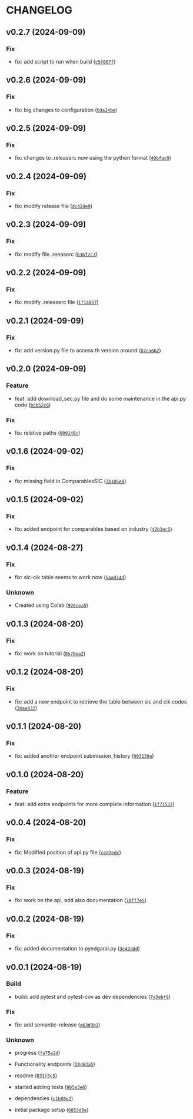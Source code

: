 # CHANGELOG

## v0.2.7 (2024-09-09)

### Fix

* fix: add script to run when build ([`c5f007f`](https://github.com/jfimbett/pyedgarai/commit/c5f007fae1f38218ce6cd235f0e642ae2b35ecea))

## v0.2.6 (2024-09-09)

### Fix

* fix: big changes to configuration ([`6da24be`](https://github.com/jfimbett/pyedgarai/commit/6da24beea34433767af6380f5dec43ddd0ea9e59))

## v0.2.5 (2024-09-09)

### Fix

* fix: changes to .releaserc now using the python format ([`49bfac9`](https://github.com/jfimbett/pyedgarai/commit/49bfac966859db91f250c66682712d6fe898bfb6))

## v0.2.4 (2024-09-09)

### Fix

* fix: modify release file ([`dc42de9`](https://github.com/jfimbett/pyedgarai/commit/dc42de924d7a1fccfedbac4bc7e21aafcd2cfd35))

## v0.2.3 (2024-09-09)

### Fix

* fix: modify file .reeaserc ([`b36f2c3`](https://github.com/jfimbett/pyedgarai/commit/b36f2c3c9d861ee69838e3ff6baca0076e197b95))

## v0.2.2 (2024-09-09)

### Fix

* fix: modify .releaserc file ([`1f14857`](https://github.com/jfimbett/pyedgarai/commit/1f1485726bac506c6f52b4b807ae54fca2cd0279))

## v0.2.1 (2024-09-09)

### Fix

* fix: add version.py file to access th version around ([`87ca6b2`](https://github.com/jfimbett/pyedgarai/commit/87ca6b2310ae1e4dad3667c37f0f12a52431bdb2))

## v0.2.0 (2024-09-09)

### Feature

* feat: add download_sec.py file and do some maintenance in the api.py code ([`bcb52c6`](https://github.com/jfimbett/pyedgarai/commit/bcb52c609609f4e03dffe8326df8c7dbaeb634dc))

### Fix

* fix: relative paths ([`909140c`](https://github.com/jfimbett/pyedgarai/commit/909140c48a4c205fa9024f64c62dcf6eed7bcf34))

## v0.1.6 (2024-09-02)

### Fix

* fix: missing field in ComparablesSIC ([`7b105e8`](https://github.com/jfimbett/pyedgarai/commit/7b105e89ac2ec0f6e391817554a7c5472b43cc55))

## v0.1.5 (2024-09-02)

### Fix

* fix: added endpoint for comparables based on industry ([`42b3ec5`](https://github.com/jfimbett/pyedgarai/commit/42b3ec590011069a2836c4bf3256af15226120aa))

## v0.1.4 (2024-08-27)

### Fix

* fix: sic-cik table seems to work now ([`5aad14d`](https://github.com/jfimbett/pyedgarai/commit/5aad14de2bf84844b4288abbcfa812c1f6bce4db))

### Unknown

* Created using Colab ([`926cea5`](https://github.com/jfimbett/pyedgarai/commit/926cea5e6216852c468e19e9dddfa254d4fe0c42))

## v0.1.3 (2024-08-20)

### Fix

* fix: work on tutorial ([`8b78ea2`](https://github.com/jfimbett/pyedgarai/commit/8b78ea27c43384effe50f1a222aefc13be7922c1))

## v0.1.2 (2024-08-20)

### Fix

* fix: add a new endpoint to retrieve the table between sic and cik codes ([`34ae432`](https://github.com/jfimbett/pyedgarai/commit/34ae43287cb9b75feb4e1698d8fa93f72b47291d))

## v0.1.1 (2024-08-20)

### Fix

* fix: added another endpoint submission_history ([`993139a`](https://github.com/jfimbett/pyedgarai/commit/993139afeb35d161532a3a4cf9abae8258493a00))

## v0.1.0 (2024-08-20)

### Feature

* feat: add extra endpoints for more complete information ([`1f71537`](https://github.com/jfimbett/pyedgarai/commit/1f71537c14ec778c7a0657d7efdd8575e52ea53f))

## v0.0.4 (2024-08-20)

### Fix

* fix: Modified position of api.py file ([`ced7edc`](https://github.com/jfimbett/pyedgarai/commit/ced7edc287506c3e813312b30c35ee147041e556))

## v0.0.3 (2024-08-19)

### Fix

* fix: work on the api, add also documentation ([`70ff7e5`](https://github.com/jfimbett/pyedgarai/commit/70ff7e5e2bdb87ae6b444b179f3ac1d6ba616ce8))

## v0.0.2 (2024-08-19)

### Fix

* fix: added documentation to pyedgarai.py ([`3c42ddd`](https://github.com/jfimbett/pyedgarai/commit/3c42dddc97eee39e050d5b36152a291aaf1c0482))

## v0.0.1 (2024-08-19)

### Build

* build: add pytest and pytest-cov as dev dependencies ([`7a3ebf9`](https://github.com/jfimbett/pyedgarai/commit/7a3ebf95296eb20660470e8440cd59e8358ecc66))

### Fix

* fix: add semantic-release ([`a63d9b1`](https://github.com/jfimbett/pyedgarai/commit/a63d9b1b8846c17835891bf1414322c3143ef083))

### Unknown

* progress ([`fa75e2d`](https://github.com/jfimbett/pyedgarai/commit/fa75e2d269892b0b8aa63ec7bf0fcb920a815fa8))

* Functionality endpoints ([`20d63a5`](https://github.com/jfimbett/pyedgarai/commit/20d63a5119948817277c34a2932b67863e6a99eb))

* readme ([`831f5c5`](https://github.com/jfimbett/pyedgarai/commit/831f5c5899bb4d3201afc51cc344029a52586df8))

* started adding tests ([`9b5a3e6`](https://github.com/jfimbett/pyedgarai/commit/9b5a3e62232c2adbad0609af2d7641095ea96c59))

* dependencies ([`c1b88e2`](https://github.com/jfimbett/pyedgarai/commit/c1b88e27ad5a6a00ae78abb50f17a18d731c801c))

* initial package setup ([`6853d8e`](https://github.com/jfimbett/pyedgarai/commit/6853d8e02c7169e93df574e0cb73d37e6f9a716c))
